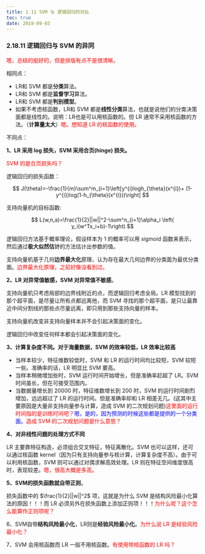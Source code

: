 ```yaml
---
title: 1.11 SVM 与 逻辑回归的对比
toc: true
date: 2019-09-03
---
```


### 2.18.11 逻辑回归与 SVM 的异同

<span style="color:red;">嗯，总结的挺好的，但是排版有点不是很清晰。</span>

相同点：

- LR和 SVM 都是**分类**算法。
- LR和 SVM 都是**监督学习**算法。
- LR和 SVM 都是**判别模型**。
- 如果不考虑核函数，LR和 SVM 都是**线性分类**算法，也就是说他们的分类决策面都是线性的。说明：LR也是可以用核函数的。但 LR 通常不采用核函数的方法。（**计算量太大**）<span style="color:red;">嗯。想知道 LR 的核函数的使用。</span>

不同点：

**1、LR 采用 log 损失，SVM 采用合页(hinge) 损失。**

<span style="color:red;">SVM 的是合页损失吗？</span>

逻辑回归的损失函数：

$$
J(\theta)=-\frac{1}{m}\sum^m_{i=1}\left[y^{i}logh_{\theta}(x^{i})+ (1-y^{i})log(1-h_{\theta}(x^{i}))\right]
$$

支持向量机的目标函数:

$$
L(w,n,a)=\frac{1}{2}||w||^2-\sum^n_{i=1}\alpha_i \left( y_i(w^Tx_i+b)-1\right)
$$

​逻辑回归方法基于概率理论，假设样本为 $1$ 的概率可以用 sigmoid 函数来表示，然后通过**极大似然估计**的方法估计出参数的值。

​支持向量机基于几何**边界最大化**原理，认为存在最大几何边界的分类面为最优分类面。<span style="color:red;">边界最大化原理，之前好像没看到过。</span>

**2、LR 对异常值敏感，SVM 对异常值不敏感**。

​支持向量机只考虑局部的边界线附近的点，而逻辑回归考虑全局。LR 模型找到的那个超平面，是尽量让所有点都远离他，而 SVM 寻找的那个超平面，是只让最靠近中间分割线的那些点尽量远离，即只用到那些支持向量的样本。

支持向量机改变非支持向量样本并不会引起决策面的变化。

逻辑回归中改变任何样本都会引起决策面的变化。

**3、计算复杂度不同。对于海量数据，SVM 的效率较低，LR 效率比较高**

- 当样本较少，特征维数较低时，SVM 和 LR 的运行时间均比较短，SVM 较短一些。准确率的话，LR 明显比 SVM 要高。
- 当样本稍微增加些时，SVM 运行时间开始增长，但是准确率赶超了 LR。SVM 时间虽长，但在可接受范围内。
- 当数据量增长到 20000 时，特征维数增长到 200 时，SVM 的运行时间剧烈增加，远远超过了 LR 的运行时间。但是准确率却和 LR 相差无几。(这其中主要原因是大量非支持向量参与计算，造成 SVM 的二次规划问题)<span style="color:red;">这里面的运行时间指的是训练时间吧？</span><span style="color:blue;">嗯，是的，因为预测的时候这些都是提供的一个分类面。</span><span style="color:red;">造成 SVM 的二次规划问题是什么意思？</span>

**4、对非线性问题的处理方式不同**

LR 主要靠特征构造，必须组合交叉特征，特征离散化。SVM 也可以这样，还可以通过核函数 kernel（因为只有支持向量参与核计算，计算复杂度不高）。由于可以利用核函数，SVM 则可以通过对偶求解高效处理。LR 则在特征空间维度很高时，表现较差。<span style="color:red;">嗯，很高大概是多高。</span>

**5、SVM的损失函数就自带正则**。

损失函数中的 $\frac{1}{2}||w||^2$ 项，这就是为什么 SVM 是结构风险最小化算法的原因！！！而 LR 必须另外在损失函数上添加正则项！！！<span style="color:red;">为什么呢？这个怎么能算作正则项呢？</span>

6、SVM自带**结构风险最小化**，LR则是**经验风险最小化**。<span style="color:red;">为什么说 LR 是经验风险最小化？</span>

7、SVM 会用核函数而 LR 一般不用核函数。<span style="color:red;">有使用带核函数的 LR 吗？</span>
